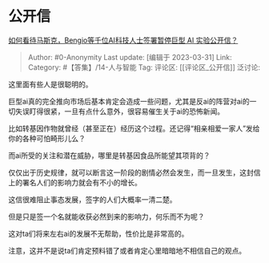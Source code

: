 # 公开信
[如何看待马斯克，Bengio等千位AI科技人士签署暂停巨型 AI 实验公开信？](https://www.zhihu.com/question/592530770/answer/2962268508)

> Author: #0-Anonymity
> Last update: [编辑于 2023-03-31]
> Link:
> Category:  #【答集】/14-人与智能
> Tag:
> 评论区: [[评论区_公开信]]
> 泛讨论:

这里面有些人是很聪明的。

巨型ai真的完全推向市场后基本肯定会造成一些问题，尤其是反ai的阵营对ai的一切失误盯得很紧，一旦有点什么意外，很容易催生关于ai的恐怖新闻。

比如转基因作物就曾经（甚至正在）经历这个过程。还记得“相亲相爱一家人”发给你的各种可怕畸形儿么？

而ai所受的关注和潜在威胁，哪里是转基因食品所能望其项背的？

仅仅出于历史规律，就可以断言这一阶段的剧情必然会发生，而一旦发生，这封信上的署名人们的影响力就会有不小的增长。

这信很难阻止事态发展，签字的人们大概率一清二楚。

但是只是签一个名就能收获必然到来的影响力，何乐而不为呢？

这对ta们将来左右ai的发展不无帮助，性价比是非常高的。

注意，这并不是说ta们肯定预料错了或者肯定心里暗暗地不相信自己的观点。
